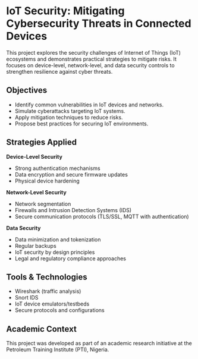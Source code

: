# IoT Security: Mitigating Cybersecurity Threats in Connected Devices

This project explores the security challenges of Internet of Things (IoT) ecosystems and demonstrates practical strategies to mitigate risks. It focuses on device-level, network-level, and data security controls to strengthen resilience against cyber threats.

## Objectives
- Identify common vulnerabilities in IoT devices and networks.  
- Simulate cyberattacks targeting IoT systems.  
- Apply mitigation techniques to reduce risks.  
- Propose best practices for securing IoT environments.  

## Strategies Applied
**Device-Level Security**  
- Strong authentication mechanisms  
- Data encryption and secure firmware updates  
- Physical device hardening  

**Network-Level Security**  
- Network segmentation  
- Firewalls and Intrusion Detection Systems (IDS)  
- Secure communication protocols (TLS/SSL, MQTT with authentication)  

**Data Security**  
- Data minimization and tokenization  
- Regular backups  
- IoT security by design principles  
- Legal and regulatory compliance approaches  

## Tools & Technologies
- Wireshark (traffic analysis)  
- Snort IDS  
- IoT device emulators/testbeds  
- Secure protocols and configurations

## Academic Context
This project was developed as part of an academic research initiative at the Petroleum Training Institute (PTI), Nigeria.
